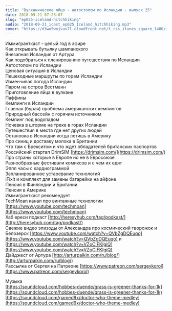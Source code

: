 ```yaml
---
title: "Вулканическое яйцо - автостопом по Исландии - выпуск 25"
date: 2018-09-21 07:28:07
slug: "ep025-iceland-hitchhiking"
audio: "2018-09-21_icast_ep025_Iceland_hitchhiking.mp3"
cover: "https://d3wo5wojvuv7l.cloudfront.net/t_rss_itunes_square_1400/images.spreaker.com/original/d20daaa729fc8cae11f6717f5c961b50.jpg"
---
```

Иммигранткаст - целый год в эфире  
Как открывать бутылку шампанского  
Внезапная Исландия от Артура  
Как подобраться к планированию путешествия по Исландии  
Автостопом по Исландии  
Ценовая ситуация в Исландии  
Пешеходные маршруты по горам Исландии  
Изменчивая погода Исландии  
Паром на остров Вестманн  
Приготовление яйца в вулкане  
Паффины  
Кемпинги в Исландии  
Главная (бурая) проблема американских кемпингов  
Природный бассейн с горячим источником  
Кемпинг под водопадом  
Ночевка в шторме на треке в горах Исландии  
Путешествия в места где нет других людей  
Остановка в Исландии когда летишь в Америку  
Про синиц и доставку молока в Британии  
Что там с Брекситом и что ждет обладателей британских паспортов  
Российский стартап DrimSIM [https://drimsim.com/](https://drimsim.com/)  
Про страны которые в Европе но не в Евросоюзе  
Разнообразные фестивали комиксов и с чем их едят  
Эппл часы с кардиограммой  
Запланированное устаревание технологий  
iFixit и комплект для замены батарейки на айфоне  
Пенсия в Финляндии и Британии  
Пенсия в Америке  
Иммигранткаст рекомендует  
TechMoan канал про винтажные технологии [https://www.youtube.com/techmoan](https://www.youtube.com/techmoan)  
Хаб ереси подкаст [http://heresyhub.com/tag/podkast/](http://heresyhub.com/tag/podkast/)  
Свежие видео эпизоды от Александра про космический творожок и Белозерск [https://www.youtube.com/watch?v=QVbZgDQEuqo](https://www.youtube.com/watch?v=QVbZgDQEuqo) и [https://www.youtube.com/watch?v=VZoCIFKIgiQ](https://www.youtube.com/watch?v=VZoCIFKIgiQ)  
Дайджест от Артура [http://arturpaikin.com/ru/blog/](http://arturpaikin.com/ru/blog/)  
Рассылка от Сергея на Патреоне [https://www.patreon.com/sergeykorol](https://www.patreon.com/sergeykorol)  
  
Музыка  
[https://soundcloud.com/hobbes-duende/grass-is-greener-thanks-for-1k](https://soundcloud.com/hobbes-duende/grass-is-greener-thanks-for-1k)  
[https://soundcloud.com/gamed9x/doctor-who-theme-medley](https://soundcloud.com/gamed9x/doctor-who-theme-medley)
